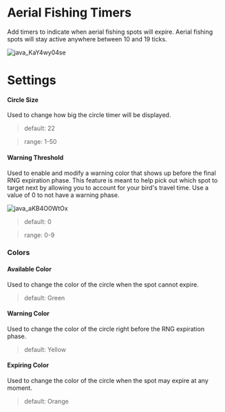 # Aerial Fishing Timers
Add timers to indicate when aerial fishing spots will expire. Aerial fishing spots will stay active anywhere between 10 and 19 ticks.

![java_KaY4wy04se](https://github.com/call-me-maple/aerial-fishing-timers/assets/85463994/6b9d7c00-241c-4a7f-831f-d7908d56faf7)

# Settings
#### Circle Size
Used to change how big the circle timer will be displayed.
> default: 22

> range: 1-50
#### Warning Threshold
Used to enable and modify a warning color that shows up before the final RNG expiration phase. This feature is meant to help pick out which spot to target next by allowing you to account for your bird's travel time. Use a value of 0 to not have a warning phase.

![java_aKB4O0WtOx](https://github.com/call-me-maple/aerial-fishing-timers/assets/85463994/599bad64-a80d-4608-8881-5cbfc1e061be)
> default: 0

> range: 0-9
### Colors
#### Available Color
Used to change the color of the circle when the spot cannot expire.
> default: Green
#### Warning Color
Used to change the color of the circle right before the RNG expiration phase.
> default: Yellow
#### Expiring Color
Used to change the color of the circle when the spot may expire at any moment.
> default: Orange
